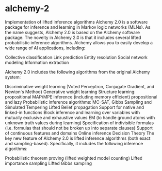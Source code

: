 # alchemy-2
Implementation of lifted inference algorithms
Alchemy 2.0 is a software package for inference and learning in Markov logic networks (MLNs). As the name suggests, Alchemy 2.0 is based on the Alchemy software package. The novelty in Alchemy 2.0 is that it includes several lifted probabilistic inference algorithms. Alchemy allows you to easily develop a wide range of AI applications, including:

Collective classification
Link prediction
Entity resolution
Social network modeling
Information extraction

Alchemy 2.0 includes the following algorithms from the original Alchemy system:

Discriminative weight learning (Voted Perceptron, Conjugate Gradient, and Newton's Method)
Generative weight learning
Structure learning
propositional MAP/MPE inference (including memory efficient)
propositional and lazy Probabilistic inference algorithms: MC-SAT, Gibbs Sampling and Simulated Tempering
Lifted Belief propagation
Support for native and linked-in functions
Block inference and learning over variables with mutually exclusive and exhaustive values
EM (to handle ground atoms with unknown truth values during learning)
Specification of indivisible formulas (i.e. formulas that should not be broken up into separate clauses)
Support of continuous features and domains
Online inference
Decision Theory
The key new feature of Alchemy 2.0 is lifted inference algorithms (both exact and sampling-based). Specifically, it includes the following inference algorithms:

Probabilistic theorem proving (lifted weighted model counting)
Lifted importance sampling
Lifted Gibbs sampling
